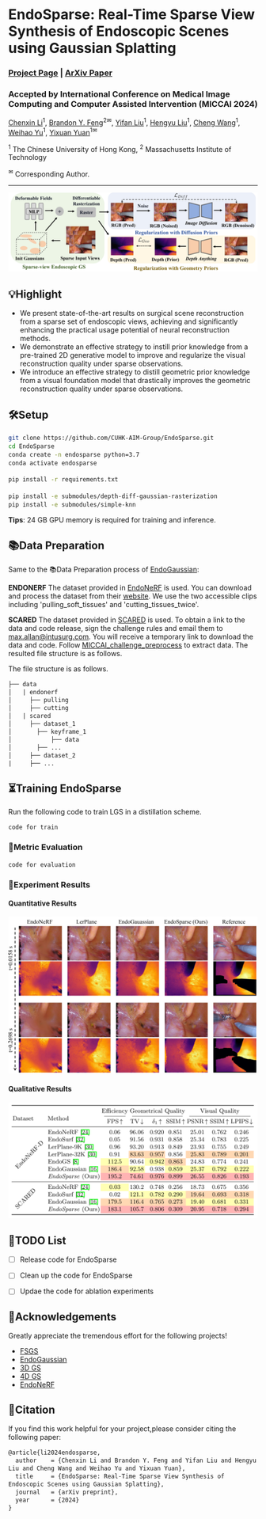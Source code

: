 # EndoSparse: Real-Time Sparse View Synthesis of Endoscopic Scenes using Gaussian Splatting

<!-- <i>The avatar is generated by stable diffusion.</i> -->


### [Project Page](https://endo-sparse.github.io/) | [ArXiv Paper](https://endo-sparse.github.io/)
### Accepted by International Conference on Medical Image Computing and Computer Assisted Intervention (MICCAI 2024)

[Chenxin Li](https://xggnet.github.io/)<sup>1</sup>, 
[Brandon Y. Feng](https://brandonyfeng.github.io/)<sup>2✉</sup>, 
[Yifan Liu](https://yifliu3.github.io/)<sup>1</sup>,
[Hengyu Liu](https://github.com/LiuHengyu321)<sup>1</sup>, 
[Cheng Wang](https://scholar.google.com/citations?user=AM7gvyUAAAAJ&hl=en)<sup>1</sup>,
[Weihao Yu](https://scholar.google.com/citations?user=fCzlLE4AAAAJ&hl=zh-CN&oi=ao)<sup>1</sup>,
[Yixuan Yuan](https://www.ee.cuhk.edu.hk/en-gb/people/academic-staff/professors/prof-yixuan-yuan)<sup>1✉</sup>

<sup>1</sup> The Chinese University of Hong Kong, <sup>2</sup> Massachusetts Institute of Technology

<sup>✉</sup> Corresponding Author. 

-------------------------------------------
![introduction](./assets/ppline.jpg)

## 💡Highlight
- We present state-of-the-art results on surgical scene reconstruction from a sparse set of endoscopic views, achieving and significantly enhancing the practical usage potential of neural reconstruction methods.
- We demonstrate an effective strategy to instill prior knowledge from a pre-trained 2D generative model to improve and regularize the visual reconstruction quality under sparse observations.
- We introduce an effective strategy to distill geometric prior knowledge from a visual foundation model that drastically improves the geometric reconstruction quality under sparse observations.

## 🛠Setup


```bash
git clone https://github.com/CUHK-AIM-Group/EndoSparse.git
cd EndoSparse
conda create -n endosparse python=3.7
conda activate endosparse

pip install -r requirements.txt

pip install -e submodules/depth-diff-gaussian-rasterization
pip install -e submodules/simple-knn
```

**Tips**: 24 GB GPU memory is required for training and inference. 

## 📚Data Preparation
Same to the 📚Data Preparation process of [EndoGaussian](https://github.com/yifliu3/EndoGaussian):

**ENDONERF** The dataset provided in [EndoNeRF](https://arxiv.org/abs/2206.15255) is used. You can download and process the dataset from their [website](https://github.com/med-air/EndoNeRF). We use the two accessible clips including 'pulling_soft_tissues' and 'cutting_tissues_twice'.

**SCARED** The dataset provided in [SCARED](https://endovissub2019-scared.grand-challenge.org/) is used. To obtain a link to the data and code release, sign the challenge rules and email them to max.allan@intusurg.com. You will receive a temporary link to download the data and code. Follow [MICCAI_challenge_preprocess](https://github.com/EikoLoki/MICCAI_challenge_preprocess) to extract data. The resulted file structure is as follows.


The file structure is as follows.
```
├── data
│   | endonerf 
│     ├── pulling
│     ├── cutting 
│   | scared
│     ├── dataset_1
│       ├── keyframe_1
│           ├── data
│       ├── ...
│     ├── dataset_2
|     ├── ...
```



## ⏳Training EndoSparse
Run the following code to train LGS in a distillation scheme.
```bash
code for train
```

### 📏Metric Evaluation
```
code for evaluation
```


### 🎪Experiment Results
#### Quantitative Results
![introduction](./assets/exp_1.jpg)
#### Qualitative Results
![introduction](./assets/exp_2.png)


## 🛒TODO List
- [ ] Release code for EndoSparse
- [ ] Clean up the code for EndoSparse
- [ ] Updae the code for ablation experiments


## 🎈Acknowledgements
Greatly appreciate the tremendous effort for the following projects!
- [FSGS](https://github.com/VITA-Group/FSGS)
- [EndoGaussian](https://github.com/yifliu3/EndoGaussian)
- [3D GS](https://github.com/graphdeco-inria/gaussian-splatting)
- [4D GS](https://github.com/hustvl/4DGaussians)
- [EndoNeRF](https://github.com/med-air/EndoNeRF)


## 📜Citation
If you find this work helpful for your project,please consider citing the following paper:
```
@article{li2024endosparse,
  author    = {Chenxin Li and Brandon Y. Feng and Yifan Liu and Hengyu Liu and Cheng Wang and Weihao Yu and Yixuan Yuan},
  title     = {EndoSparse: Real-Time Sparse View Synthesis of Endoscopic Scenes using Gaussian Splatting},
  journal   = {arXiv preprint},
  year      = {2024}
}
```
